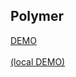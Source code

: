 ## Polymer

<a href="/examples/polymer/" target="_blank">DEMO</a>
<br/><br/>
<a href="http://localhost:3000/polymer/" target="_blank">(local DEMO)</a>
